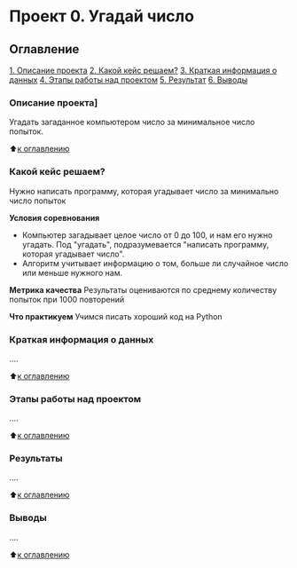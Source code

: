 # Проект 0. Угадай число

## Оглавление
[1. Описание проекта](https://github.com/ArtemKutushev/sf_data_science/tree/main/project_0.README.md#Описание-проекта)
[2. Какой кейс решаем?](https://github.com/ArtemKutushev/sf_data_science/tree/main/project_0.README.md#Какой-кейс-решаем)
[3. Краткая информация о данных](https://github.com/ArtemKutushev/sf_data_science/tree/main/project_0.README.md#Краткая-информация-о-данных)
[4. Этапы работы над проектом](https://github.com/ArtemKutushev/sf_data_science/tree/main/project_0.README.md#Этапы-работы-над-проектом)
[5. Результат](https://github.com/ArtemKutushev/sf_data_science/tree/main/project_0.README.md#Результат)
[6. Выводы](https://github.com/ArtemKutushev/sf_data_science/tree/main/project_0.README.md#Выводы)

### Описание проекта]
Угадать загаданное компьютером число за минимальное число попыток.

:arrow_up:[к оглавлению](https://github.com/ArtemKutushev/sf_data_science/tree/main/project_0.README.md#Оглавление)


### Какой кейс решаем?
Нужно написать программу, которая угадывает число за минимально число попыток

**Условия соревнования**
- Компьютер загадывает целое число от 0 до 100, и нам его нужно угадать. Под "угадать", подразумевается "написать программу, которая угадывает число".
- Алгоритм учитывает информацию о том, больше ли случайное число или меньше нужного нам.

**Метрика качества**
Результаты оцениваются по среднему количеству попыток при 1000 повторений

**Что практикуем**
Учимся писать хороший код на Python


### Краткая информация о данных
....

:arrow_up:[к оглавлению](https://github.com/ArtemKutushev/sf_data_science/tree/main/project_0.README.md#Оглавление)


### Этапы работы над проектом
....

:arrow_up:[к оглавлению](https://github.com/ArtemKutushev/sf_data_science/tree/main/project_0.README.md#Оглавление)


### Результаты
....

:arrow_up:[к оглавлению](https://github.com/ArtemKutushev/sf_data_science/tree/main/project_0.README.md#Оглавление)


### Выводы
....

:arrow_up:[к оглавлению](https://github.com/ArtemKutushev/sf_data_science/tree/main/project_0.README.md#Оглавление)